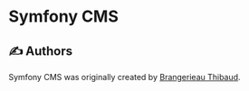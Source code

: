 # Symfony CMS

✍️ Authors
---------

Symfony CMS was originally created by [Brangerieau Thibaud](https://www.brangerieau-thibaud.fr).